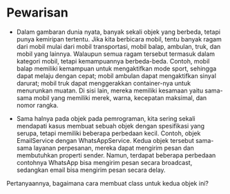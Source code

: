 # Pewarisan
* Dalam gambaran dunia nyata, banyak sekali objek yang berbeda, tetapi punya kemiripan tertentu. Jika kita berbicara mobil, tentu banyak ragam dari mobil mulai dari mobil transportasi, mobil balap, ambulan, truk, dan mobil yang lainnya. Walaupun semua ragam tersebut termasuk dalam kategori mobil, tetapi kemampuannya berbeda-beda. Contoh, mobil balap memiliki kemampuan untuk mengaktifkan mode sport, sehingga dapat melaju dengan cepat; mobil ambulan dapat mengaktifkan sinyal darurat; mobil truk dapat menggerakkan container-nya untuk menurunkan muatan. Di sisi lain, mereka memiliki kesamaan yaitu sama-sama mobil yang memiliki merek, warna, kecepatan maksimal, dan nomor rangka.

* Sama halnya pada objek pada pemrograman, kita sering sekali mendapati kasus membuat sebuah objek dengan spesifikasi yang serupa, tetapi memiliki beberapa perbedaan kecil. Contoh, objek EmailService dengan WhatsAppService. Kedua objek tersebut sama-sama layanan perpesanan, mereka dapat mengirim pesan dan membutuhkan properti sender. Namun, terdapat beberapa perbedaan contohnya WhatsApp bisa mengirim pesan secara broadcast, sedangkan email bisa mengirim pesan secara delay.

Pertanyaannya, bagaimana cara membuat class untuk kedua objek ini? 

